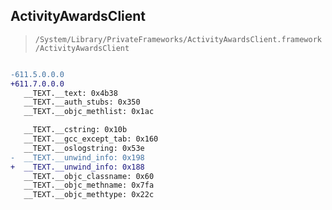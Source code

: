 ## ActivityAwardsClient

> `/System/Library/PrivateFrameworks/ActivityAwardsClient.framework/ActivityAwardsClient`

```diff

-611.5.0.0.0
+611.7.0.0.0
   __TEXT.__text: 0x4b38
   __TEXT.__auth_stubs: 0x350
   __TEXT.__objc_methlist: 0x1ac

   __TEXT.__cstring: 0x10b
   __TEXT.__gcc_except_tab: 0x160
   __TEXT.__oslogstring: 0x53e
-  __TEXT.__unwind_info: 0x198
+  __TEXT.__unwind_info: 0x188
   __TEXT.__objc_classname: 0x60
   __TEXT.__objc_methname: 0x7fa
   __TEXT.__objc_methtype: 0x22c

```
